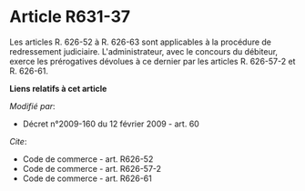 # Article R631-37

Les articles R. 626-52 à R. 626-63 sont applicables à la procédure de redressement judiciaire. L'administrateur, avec le
concours du débiteur, exerce les prérogatives dévolues à ce dernier par les articles R. 626-57-2 et R. 626-61.

**Liens relatifs à cet article**

_Modifié par_:

  - Décret n°2009-160 du 12 février 2009 - art. 60

_Cite_:

  - Code de commerce - art. R626-52
  - Code de commerce - art. R626-57-2
  - Code de commerce - art. R626-61
